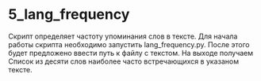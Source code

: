 # 5_lang_frequency
Скрипт определяет частоту упоминания слов в тексте.
Для начала работы скрипта необходимо запустить lang_frequency.py. После этого
будет предложено ввести путь к файлу с текстом. На выходе получаем Список из
десяти слов наиболее часто встречающихся в указаном тексте.